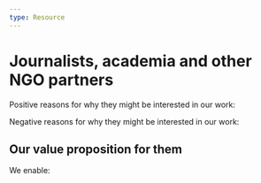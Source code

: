```yaml
---
type: Resource
---
```


# Journalists, academia and other NGO partners

Positive reasons for why they might be interested in our work:

Negative reasons for why they might be interested in our work:

## Our value proposition for them

We enable:
